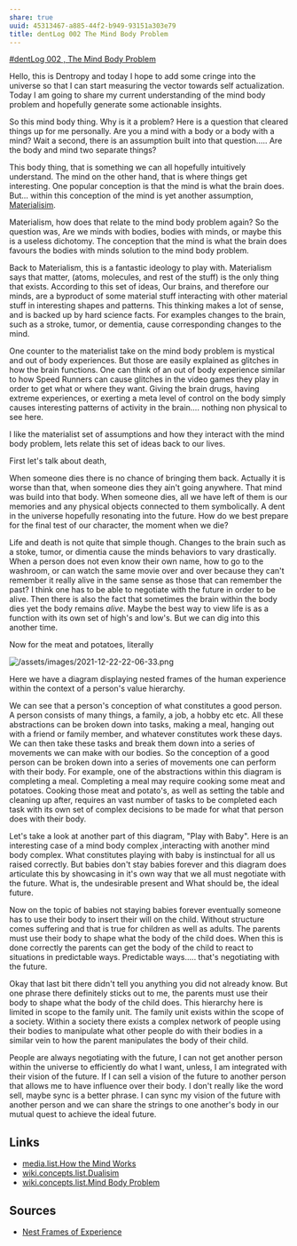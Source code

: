 ```yaml
---
share: true
uuid: 45313467-a885-44f2-b949-93151a303e79
title: dentLog 002 The Mind Body Problem
---
```

[#dentLog 002 , The Mind Body Problem](https://odysee.com/@dentropicPortal:1/2021-12-22-23-26-36:0)

Hello, this is Dentropy and today I hope to add some cringe into the universe so that I can start measuring the vector towards self actualization. Today I am going to share my current understanding of the mind body problem and hopefully generate some actionable insights.

So this mind body thing. Why is it a problem? Here is a question that cleared things up for me personally. Are you a mind with a body or a body with a mind? Wait a second, there is an assumption built into that question..... Are the body and mind two separate things?

This body thing, that is something we can all hopefully intuitively understand. The mind on the other hand, that is where things get interesting. One popular conception is that the mind is what the brain does. But... within this conception of the mind is yet another assumption, [Materialisim](/d898c0b3-5927-4803-9c2e-cd2dedc364f5).

Materialism, how does that relate to the mind body problem again? So the question was, Are we minds with bodies, bodies with minds, or maybe this is a useless dichotomy. The conception that the mind is what the brain does favours the bodies with minds solution to the mind body problem.

Back to Materialism, this is a fantastic ideology to play with. Materialism says that matter, (atoms, molecules, and rest of the stuff) is the only thing that exists. According to this set of ideas, Our brains, and therefore our minds, are a byproduct of some material stuff interacting with other material stuff in interesting shapes and patterns. This thinking makes a lot of sense, and is backed up by hard science facts. For examples changes to the brain, such as a stroke, tumor, or dementia, cause corresponding changes to the mind.

One counter to the materialist take on the mind body problem is mystical and out of body experiences. But those are easily explained as glitches in how the brain functions. One can think of an out of body experience similar to how Speed Runners can cause glitches in the video games they play in order to get what or where they want. Giving the brain drugs, having extreme experiences, or exerting a meta level of control on the body simply causes interesting patterns of activity in the brain.... nothing non physical to see here.

I like the materialist set of assumptions and how they interact with the mind body problem, lets relate this set of ideas back to our lives.

First let's talk about death,

When someone dies there is no chance of bringing them back. Actually it is worse than that, when someone dies they ain't going anywhere. That mind was build into that body. When someone dies, all we have left of them is our memories and any physical objects connected to them symbolically. A dent in the universe hopefully resonating into the future. How do we best prepare for the final test of our character, the moment when we die?

Life and death is not quite that simple though. Changes to the brain such as a stoke, tumor, or dimentia cause the minds behaviors to vary drastically. When a person does not even know their own name, how to go to the washroom, or can watch the same movie over and over because they can't remember it really alive in the same sense as those that can remember the past? I think one has to be able to negotiate with the future in order to be alive. Then there is also the fact that sometimes the brain within the body dies yet the body remains *alive*. Maybe the best way to view life is as a function with its own set of high's and low's. But we can dig into this another time.

Now for the meat and potatoes, literally

![/assets/images/2021-12-22-22-06-33.png](//assets/images/2021-12-22-22-06-33.png)

Here we have a diagram displaying nested frames of the human experience within the context of a person's value hierarchy.

We can see that a person's conception of what constitutes a good person. A person consists of many things, a family, a job, a hobby etc etc. All these abstractions can be broken down into tasks, making a meal, hanging out with a friend or family member, and whatever constitutes work these days. We can then take these tasks and break them down into a series of movements we can make with our bodies. So the conception of a good person can be broken down into a series of movements one can perform with their body. For example, one of the abstractions within this diagram is completing a meal. Completing a meal may require cooking some meat and potatoes. Cooking those meat and potato's, as well as setting the table and cleaning up after, requires an vast number of tasks to be completed each task with its own set of complex decisions to be made for what that person does with their body.

Let's take a look at another part of this diagram, "Play with Baby". Here is an interesting case of a mind body complex ,interacting with another mind body complex. What constitutes playing with baby is instinctual for all us raised correctly. But babies don't stay babies forever and this diagram does articulate this by showcasing in it's own way that we all must negotiate with the future. What is, the undesirable present and What should be, the ideal future.

Now on the topic of babies not staying babies forever eventually someone has to use their body to insert their will on the child. Without structure comes suffering and that is true for children as well as adults. The parents must use their body to shape what the body of the child does. When this is done correctly the parents can get the body of the child to react to situations in predictable ways. Predictable ways..... that's negotiating with the future.

Okay that last bit there didn't tell you anything you did not already know. But one phrase there definitely sticks out to me, the parents must use their body to shape what the body of the child does. This hierarchy here is limited in scope to the family unit. The family unit exists within the scope of a society. Within a society there exists a complex network of people using their bodies to manipulate what other people do with their bodies in a similar vein to how the parent manipulates the body of their child.

People are always negotiating with the future, I can not get another person within the universe to efficiently do what I want, unless, I am integrated with their vision of the future. If I can sell a vision of the future to another person that allows me to have influence over their body. I don't really like the word sell, maybe sync is a better phrase. I can sync my vision of the future with another person and we can share the strings to one another's body in our mutual quest to achieve the ideal future.

<!-- 

## Thoughts

Life is not free.

Dialectical material, a big word I use

Yesterday I discussed the importance of first principals.

What is more important, the truth or the comfort of the masses?

All food is a drug.

So is there anything of interest that we can be taken from the materialist perspective on the mind body problem?

When a person does not even know their own name, how to go to the washroom, or can watch the same movie over and over because they can't remember it really alive in the same sense as those that can remember the past? 

-->

## Links

* [media.list.How the Mind Works](/a984fc49-2539-456b-962b-e801c3379983)
* [wiki.concepts.list.Dualisim](/b9f3d0a1-4752-432b-a8e2-d44084fa6487)
* [wiki.concepts.list.Mind Body Problem](/19f71300-59ae-448f-980d-9e5df39bef54)

## Sources

* [Nest Frames of Experience](https://www.jordanbpeterson.com/wp-content/uploads/2018/04/Biblical-6-4.jpeg)
